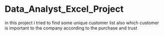 # Data_Analyst_Excel_Project
in this project i tried to find some unique customer list
also which customer is important to the company according to the purchase and trust 
